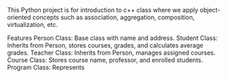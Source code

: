This Python project is for introduction to c++ class where we apply object-oriented concepts such as association, aggregation, composition, virtualization, etc.

Features
  Person Class: Base class with name and address.
  Student Class: Inherits from Person, stores courses, grades, and calculates average grades.
  Teacher Class: Inherits from Person, manages assigned courses.
  Course Class: Stores course name, professor, and enrolled students.
  Program Class: Represents
